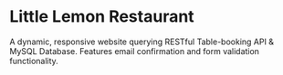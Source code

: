 # Little Lemon Restaurant
A dynamic, responsive website querying RESTful Table-booking API & MySQL Database. Features email confirmation and form validation functionality.

